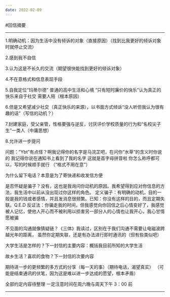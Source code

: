 ```yaml
---
date: 2022-02-09
---
```


#回信摘要

---

1.明确动机：因为生活中没有倾诉的对象（直接原因）（找到比我更好的倾诉对象时就停止交流）

2.感到我不自信

3.认为这是不长久的交流（期望很快能找到更好的倾诉对象）

4.不在意格式和信息表现手段

5.自我定位“玛蒂尔德” 普通的高中生活和心境 “只有短时廉价的快乐”认为真正的快乐来自于社交 需要人陪（根本原因）

6.但是又希望减少社交（真正快乐的来源），以书面方式倾诉“没人听但我认为很有趣的话”（写信的动机？）

7.封建家庭，受父亲管，性格要强与逆反，讨厌评价学校质量的行为和“名校尖子生”一类人（中庸思想）

8.允许进一步提问

问题：“Ybt”有点怪？啊我记得你的名字是马浣芷吧，在问你“水草”的含义时你说的
我记得你说在通知书上看到了我的名字 这就是首字母拼音啦 你怎么称呼都可以，写的时候顺手就行
（“格式不用在意”）

为什么留下电话？本意是为了寄快递和收发信方便

是否怀疑是骗子？没有，这也是我询问你动机的原因。我希望得到应对你信息的方法，我生活中以前从没出现过你这样的角色。
定义骗子：有明确的动机，目的一般是我的钱或者感情，并且发消息很频繁。已知：你没有这样的目的，而且定期失联。Q.E.D
反证法：你骗走我的时间，但我感觉向你回信之后心情变好了，我感觉被人记忆，使他人开心而不被利用以损害另一部分人的心情也让我开心，我心甘情愿被骗

不见面的沟通就像猜疑链？《三体》我读过，区别在于我们沟通不需要让电磁波跨越光年的距离，
虽然你定期失联，还是有办法进行即时通讯的（但有些类似吧）

大学生活是怎样的？下一封信的主要内容：概括我目前所知的大学生活

故乡生活？喜欢的食物？下一封信的次要内容

期待进一步的更频繁的多方式的分享（每一天的事）（期待电话，渴望真实）
（可能是结束通讯的伏笔，因为这是难以进一步达成的愿望，根本矛盾）

全部约定内容待整理 一定注意时间在周六晚与周天下午 3：00 前

---
